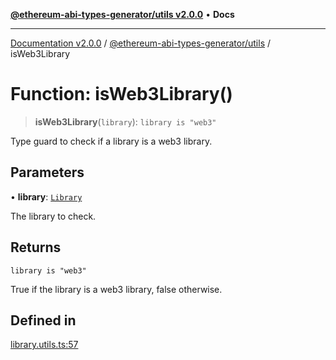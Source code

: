 [**@ethereum-abi-types-generator/utils v2.0.0**](../README.md) • **Docs**

***

[Documentation v2.0.0](../../../packages.md) / [@ethereum-abi-types-generator/utils](../README.md) / isWeb3Library

# Function: isWeb3Library()

> **isWeb3Library**(`library`): `library is "web3"`

Type guard to check if a library is a web3 library.

## Parameters

• **library**: [`Library`](../../types/type-aliases/Library.md)

The library to check.

## Returns

`library is "web3"`

True if the library is a web3 library, false otherwise.

## Defined in

[library.utils.ts:57](https://github.com/niZmosis/ethereum-abi-types-generator/blob/8be0c174f1ad191b06c4413881733fc6912573c5/packages/utils/src/library.utils.ts#L57)
